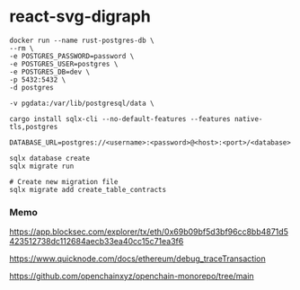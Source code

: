 # react-svg-digraph

```shell
docker run --name rust-postgres-db \
--rm \
-e POSTGRES_PASSWORD=password \
-e POSTGRES_USER=postgres \
-e POSTGRES_DB=dev \
-p 5432:5432 \
-d postgres

-v pgdata:/var/lib/postgresql/data \

cargo install sqlx-cli --no-default-features --features native-tls,postgres

DATABASE_URL=postgres://<username>:<password>@<host>:<port>/<database>

sqlx database create
sqlx migrate run

# Create new migration file
sqlx migrate add create_table_contracts

```

### Memo

https://app.blocksec.com/explorer/tx/eth/0x69b09bf5d3bf96cc8bb4871d5423512738dc112684aecb33ea40cc15c71ea3f6

https://www.quicknode.com/docs/ethereum/debug_traceTransaction

https://github.com/openchainxyz/openchain-monorepo/tree/main
